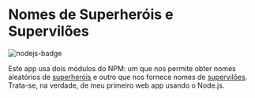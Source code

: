 # Nomes de Superheróis e Supervilões

<img alt="nodejs-badge" src="https://img.shields.io/badge/Node.js-43853D?style=for-the-badge&logo=node.js&logoColor=white"><br>

Este app usa dois módulos do NPM: um que nos permite obter nomes aleatórios de [superheróis](https://www.npmjs.com/package/superheroes) e outro que nos fornece nomes de [supervilões](https://www.npmjs.com/package/supervillains). Trata-se, na verdade, de meu primeiro web app usando o Node.js.
